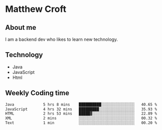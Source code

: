 # Matthew Croft

## About me
I am a backend dev who likes to learn new technology. 

## Technology
- Java
- JavaScript
- Html

## Weekly Coding time
<!--START_SECTION:waka-->

```txt
Java             5 hrs 8 mins    ██████████░░░░░░░░░░░░░░░   40.65 %
JavaScript       4 hrs 32 mins   █████████░░░░░░░░░░░░░░░░   35.93 %
HTML             2 hrs 53 mins   █████▓░░░░░░░░░░░░░░░░░░░   22.89 %
XML              2 mins          ░░░░░░░░░░░░░░░░░░░░░░░░░   00.32 %
Text             1 min           ░░░░░░░░░░░░░░░░░░░░░░░░░   00.20 %
```

<!--END_SECTION:waka-->
